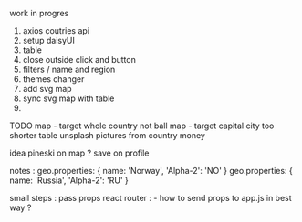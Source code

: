 work in progres


1. axios coutries api
2. setup daisyUI
3. table
5. close outside click and button
6. filters / name and region
7. themes changer
8. add svg map
9. sync svg map with table
10. 

TODO 
map - target whole country not ball
map - target capital city too
shorter table
unsplash pictures from country
money

idea 
pineski on map ? save on profile 


notes : 
geo.properties:
{ name: 'Norway', 'Alpha-2': 'NO' }
geo.properties:
{ name: 'Russia', 'Alpha-2': 'RU' }

small steps :
pass props react router :
    - how to send props to app.js in best way ?